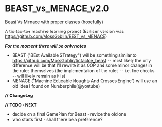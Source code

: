 # BEAST_vs_MENACE_v2.0
Beast Vs Menace with proper classes (hopefully)

A tic-tac-toe machine learning project
(Earliser version was https://github.com/MossGoblin/BEST_vs_MENACE)

___For the moment there will be only notes___

* BEAST ("BEst Available STrategy") will be something similar to https://github.com/MossGoblin/tictactoe_beast -- most likely the only difference will be that I'll rewrite it as OOP and some minor changes in the rules themselves (the implementation of the rules -- i.e. line checks --  will likely remain as it is)
* MENACE ("Machine Educable Noughts And Crosses Engine") will use an old idea I found on Numberphile(@youtube)

__// ChangeLog__

__// TODO : NEXT__
* decide on a final GamePlan for Beast - revice the old one
* who starts first - shall there be a preference?
